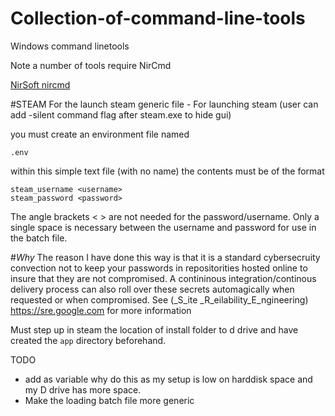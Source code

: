 # Collection-of-command-line-tools
Windows command linetools

Note a number of tools require NirCmd

[NirSoft nircmd](https://www.nirsoft.net/utils/nircmd.html)

#STEAM
For the launch steam generic file - For launching steam (user can add -silent command flag after steam.exe to hide gui)

you must create an environment file named

```{sh}
.env
```

within this simple text file (with no name) the contents must be of the format

```{sh}
steam_username <username>
steam_password <password>
```

The angle brackets < > are not needed for the password/username. Only a single space is necessary between the username and password for use in the batch file.

#_Why_
The reason I have done this way is that it is a standard cybersecruity convection not to keep your passwords in repositorities hosted online to insure that they are not compromised. A contininous integration/continous delivery process can also roll over these secrets automagically when requested or when compromised. See (_S_ite _R_eilability_E_ngineering) https://sre.google.com for more information

Must step up in steam the location of install folder to d drive and have created the `app` directory beforehand.

TODO 

* add as variable why do this as my setup is low on harddisk space and my D drive has more space. 
* Make the loading batch file more generic

